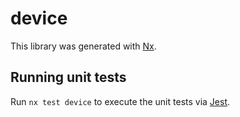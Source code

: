 # device

This library was generated with [Nx](https://nx.dev).

## Running unit tests

Run `nx test device` to execute the unit tests via [Jest](https://jestjs.io).
